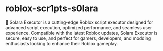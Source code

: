 # roblox-scr1pts-s0lara
🚀 Solara Executor is a cutting-edge Roblox script executor designed for advanced script execution, optimized performance, and seamless user experience. Compatible with the latest Roblox updates, Solara Executor is secure, easy to use, and perfect for gamers, developers, and modding enthusiasts looking to enhance their Roblox gameplay.
